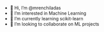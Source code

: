 - 👋 Hi, I’m @mrenchiladas
- 👀 I’m interested in Machine Learning
- 🌱 I’m currently learning scikit-learn
- 💞️ I’m looking to collaborate on ML projects

<!---
mrenchiladas/mrenchiladas is a ✨ special ✨ repository because its `README.md` (this file) appears on your GitHub profile.
You can click the Preview link to take a look at your changes.
--->
